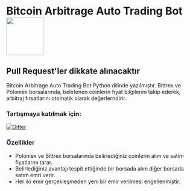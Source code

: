 # Bitcoin Arbitrage Auto Trading Bot <img src="https://lh3.googleusercontent.com/b67MfgU9vteW8Pq4yTUbkgcPJEoAlZ_yhuxYr00IQe2YhBFNegMElEvgjl3c8CBTBxtf" width="100">

## Pull Request'ler dikkate alınacaktır

Bitcoin Arbitrage Auto Trading Bot Python dilinde yazılmıştır.
Bittrex ve Poloniex borsalarında, belirlenen coinlerin fiyat bilgilerini takip ederek, arbitraj fırsatlarını otomatik olarak değerlerndirir.

### Tartışmaya katılmak için:

[![Gitter](https://badges.gitter.im/hamdi-yilmaz-Bitcoin-Arbitrage-Auto-Trading-Bot/community.svg)](https://gitter.im/hamdi-yilmaz-Bitcoin-Arbitrage-Auto-Trading-Bot/community?utm_source=badge&utm_medium=badge&utm_campaign=pr-badge)


### Özellikler
- Poloniex ve Bittrex borsalarında belirlediğiniz coinlerin alım ve satim fiyatlarını tarar.
- Belirlediğiniz avantajı tespit ettiğinde bir borsada alım diğer borsada satım emri verir.
- Her iki emir gerçekleşmeden yeni bir emir verilmesi engellenmiştir.


